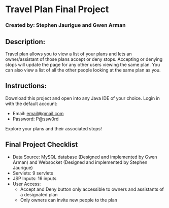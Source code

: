 # Travel Plan Final Project
### Created by: Stephen Jaurigue and Gwen Arman 

## Description:
Travel plan allows you to view a list of your plans and lets an owner/assistant of those plans accept or deny stops.
Accepting or denying stops will update the page for any other users viewing the same plan. You can also view a list 
of all the other people looking at the same plan as you.

## Instructions:
Download this project and open into any Java IDE of your choice. 
Login in with the default account:
 - Email: email@gmail.com
 - Password: P@ssw0rd
 
Explore your plans and their associated stops!

## Final Project Checklist
- Data Source: MySQL database (Designed and implemented by Gwen Arman) and Websocket (Designed and implemented by Stephen Jaurigue)
- Servlets: 9 servlets
- JSP Inputs: 16 inputs
- User Access: 
  - Accept and Deny button only accessible to owners and assistants of a designated plan
  - Only owners can invite new people to the plan
